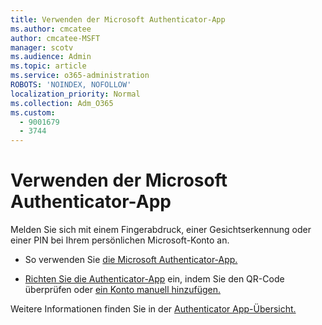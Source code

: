 ```yaml
---
title: Verwenden der Microsoft Authenticator-App
ms.author: cmcatee
author: cmcatee-MSFT
manager: scotv
ms.audience: Admin
ms.topic: article
ms.service: o365-administration
ROBOTS: 'NOINDEX, NOFOLLOW'
localization_priority: Normal
ms.collection: Adm_O365
ms.custom:
  - 9001679
  - 3744
---
```


# <a name="using-the-microsoft-authenticator-app"></a>Verwenden der Microsoft Authenticator-App

Melden Sie sich mit einem Fingerabdruck, einer Gesichtserkennung oder einer PIN bei Ihrem persönlichen Microsoft-Konto an.

- So verwenden Sie [die Microsoft Authenticator-App.](https://support.microsoft.com/help/4026727/microsoft-account-how-to-use-the-microsoft-authenticator-app) 

- [Richten Sie die Authenticator-App](https://docs.microsoft.com/azure/active-directory/user-help/security-info-setup-auth-app) ein, indem Sie den QR-Code überprüfen oder [ein Konto manuell hinzufügen.](https://docs.microsoft.com/azure/active-directory/user-help/user-help-auth-app-add-account-manual)  

Weitere Informationen finden Sie in der [Authenticator App-Übersicht.](https://docs.microsoft.com/azure/active-directory/user-help/user-help-auth-app-overview)
